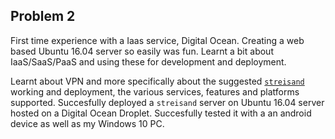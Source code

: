 

## Problem 2

First time experience with a Iaas service, Digital Ocean. Creating a web based Ubuntu 16.04 server so easily was fun. Learnt a bit about IaaS/SaaS/PaaS and using these for development and deployment.

Learnt about VPN and more specifically about the suggested [`streisand`](https://github.com/StreisandEffect/streisand) working and deployment, the various services, features and platforms supported.
Succesfully deployed a `streisand` server on Ubuntu 16.04 server hosted on a Digital Ocean Droplet. 
Succesfully tested it with a an android device as well as my Windows 10 PC.
